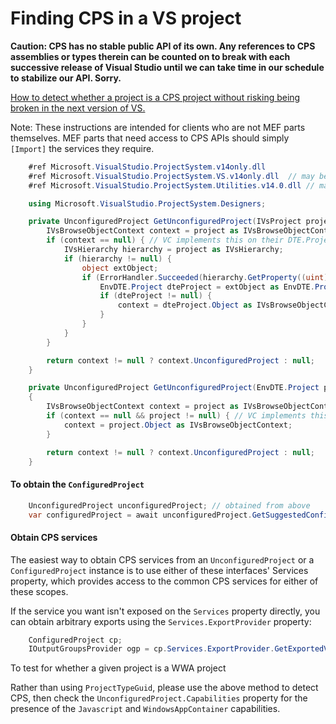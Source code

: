 Finding CPS in a VS project
===========================

**Caution: CPS has no stable public API of its own. Any references to CPS
assemblies or types therein can be counted on to break with each successive
release of Visual Studio until we can take time in our schedule to stabilize
our API. Sorry.**

[How to detect whether a project is a CPS project without risking being
broken in the next version of VS.](detect_whether_a_project_is_a_CPS_project.md)

Note: These instructions are intended for clients who are not MEF parts
themselves.  MEF parts that need access to CPS APIs should simply `[Import]`
the services they require.

```csharp
    #ref Microsoft.VisualStudio.ProjectSystem.v14only.dll
    #ref Microsoft.VisualStudio.ProjectSystem.VS.v14only.dll  // may be useful after acquiring CPS
    #ref Microsoft.VisualStudio.ProjectSystem.Utilities.v14.0.dll // may be useful after acquiring CPS

    using Microsoft.VisualStudio.ProjectSystem.Designers;

    private UnconfiguredProject GetUnconfiguredProject(IVsProject project) {
        IVsBrowseObjectContext context = project as IVsBrowseObjectContext;
        if (context == null) { // VC implements this on their DTE.Project.Object
            IVsHierarchy hierarchy = project as IVsHierarchy;
            if (hierarchy != null) {
                object extObject;
                if (ErrorHandler.Succeeded(hierarchy.GetProperty((uint)VSConstants.VSITEMID.Root, (int)__VSHPROPID.VSHPROPID_ExtObject, out extObject))) {
                    EnvDTE.Project dteProject = extObject as EnvDTE.Project;
                    if (dteProject != null) {
                        context = dteProject.Object as IVsBrowseObjectContext;
                    }
                }
            }
        }

        return context != null ? context.UnconfiguredProject : null;
    }

    private UnconfiguredProject GetUnconfiguredProject(EnvDTE.Project project)
    {
        IVsBrowseObjectContext context = project as IVsBrowseObjectContext;
        if (context == null && project != null) { // VC implements this on their DTE.Project.Object
            context = project.Object as IVsBrowseObjectContext;
        }

        return context != null ? context.UnconfiguredProject : null;
    }
```

#### To obtain the `ConfiguredProject`

```csharp
    UnconfiguredProject unconfiguredProject; // obtained from above
    var configuredProject = await unconfiguredProject.GetSuggestedConfiguredProjectAsync()
```

#### Obtain CPS services

The easiest way to obtain CPS services from an `UnconfiguredProject` or a
`ConfiguredProject` instance is to use either of these interfaces' Services
property, which provides access to the common CPS services for either of
these scopes. 

If the service you want isn't exposed on the `Services` property directly,
you can obtain arbitrary exports using the `Services.ExportProvider` property:

```csharp
    ConfiguredProject cp;
    IOutputGroupsProvider ogp = cp.Services.ExportProvider.GetExportedValue<IOutputGroupsProvider>();
```

To test for whether a given project is a WWA project

Rather than using `ProjectTypeGuid`, please use the above method to detect
CPS, then check the `UnconfiguredProject.Capabilities` property for the
presence of the `Javascript` and `WindowsAppContainer` capabilities.
